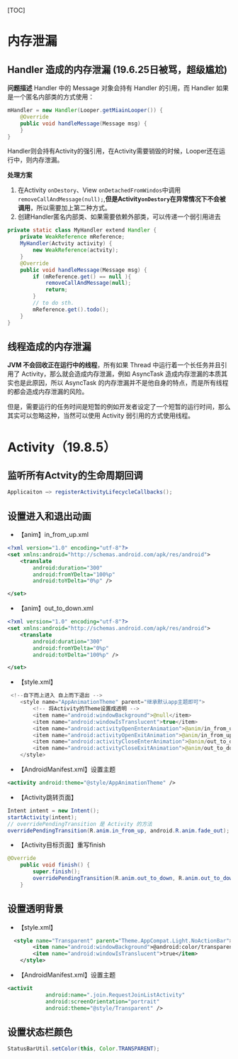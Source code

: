[TOC]


# 内存泄漏

## Handler 造成的内存泄漏 (19.6.25日被骂，超级尴尬)

**问题描述**
Handler 中的 Message 对象会持有 Handler 的引用，而 Handler 如果是一个匿名内部类的方式使用：

```java
mHandler = new Handler(Looper.getMiainLooper()) {
    @Override
    public void handleMessage(Message msg) {
    }
}
```
Handler则会持有Activity的强引用，在Activity需要销毁的时候，Looper还在运行中，则内存泄漏。

**处理方案**

1. 在Activity `onDestory`、View `onDetachedFromWindos`中调用 `removeCallAndMessage(null);`,**但是Activity`onDestory`在异常情况下不会被调用**，所以需要加上第二种方式。
2. 创建Handler匿名内部类、如果需要依赖外部类，可以传递一个弱引用进去
```java
private static class MyHandler extend Handler {
    private WeakReference mReference;
    MyHandler(Actvity activity) {
        new WeakReference(actvity);
    }
    @Override
    public void handleMessage(Message msg) {
        if (mReference.get() == null ){
            removeCallAndMessage(null);
            return;
        }
        // to do sth.
        mReference.get().todo();
    }
}
```
## 线程造成的内存泄漏

**JVM 不会回收正在运行中的线程**，所有如果 Thread 中运行着一个长任务并且引用了 Activity，那么就会造成内存泄漏，例如 AsyncTask 造成内存泄漏的本质其实也是此原因，所以 AsyncTask 的内存泄漏并不是他自身的特点，而是所有线程的都会造成内存泄漏的风险。

但是，需要运行的任务时间是短暂的例如开发者设定了一个短暂的运行时间，那么其实可以忽略这种，当然可以使用 Activity 弱引用的方式使用线程。



# Activity（19.8.5）

## 监听所有Actvity的生命周期回调

```java
Applicaiton —> registerActivityLifecycleCallbacks();
```

## 设置进入和退出动画

* 【anim】in_from_up.xml

```xml
<?xml version="1.0" encoding="utf-8"?>
<set xmlns:android="http://schemas.android.com/apk/res/android">
    <translate
        android:duration="300"
        android:fromYDelta="100%p"
        android:toYDelta="0%p" />

</set>
```

* 【anim】out_to_down.xml

```xml
<?xml version="1.0" encoding="utf-8"?>
<set xmlns:android="http://schemas.android.com/apk/res/android">
    <translate
        android:duration="300"
        android:fromYDelta="0%p"
        android:toYDelta="100%p" />

</set>
```

* 【style.xml】

```java
 <!--自下而上进入 自上而下退出 -->
    <style name="AppAnimationTheme" parent="继承默认app主题即可">
        <!-- 将Activity的Theme设置成透明 -->
        <item name="android:windowBackground">@null</item>
        <item name="android:windowIsTranslucent">true</item>
        <item name="android:activityOpenEnterAnimation">@anim/in_from_up</item>
        <item name="android:activityOpenExitAnimation">@anim/in_from_up</item>
        <item name="android:activityCloseEnterAnimation">@anim/out_to_down</item>
        <item name="android:activityCloseExitAnimation">@anim/out_to_down</item>
    </style>

```

* 【AndroidManifest.xml】设置主题

```xml
<activity android:theme="@style/AppAnimationTheme" />
```

* 【Activity跳转页面】

```java
Intent intent = new Intent();
startActivity(intent);
// overridePendingTransition 是 Activity 的方法
overridePendingTransition(R.anim.in_from_up, android.R.anim.fade_out);
```
* 【Activity目标页面】重写finish

```java
@Override
    public void finish() {
        super.finish();
        overridePendingTransition(R.anim.out_to_down, R.anim.out_to_down);
    }
```

## 设置透明背景

* 【style.xml】

```xml
  <style name="Transparent" parent="Theme.AppCompat.Light.NoActionBar">
        <item name="android:windowBackground">@android:color/transparent</item>
        <item name="android:windowIsTranslucent">true</item>
    </style>
```

*  【AndroidManifest.xml】设置主题

```xml
<activit
            android:name=".join.RequestJoinListActivity"
            android:screenOrientation="portrait"
            android:theme="@style/Transparent" />
```

## 设置状态栏颜色

```java
StatusBarUtil.setColor(this, Color.TRANSPARENT);
```
